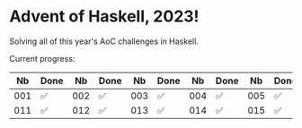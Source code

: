 # Advent of Haskell, 2023!

Solving all of this year's AoC challenges in Haskell.

Current progress:

|Nb|Done|Nb|Done|Nb|Done|Nb|Done|Nb|Done|Nb|Done|Nb|Done|Nb|Done|Nb|Done|Nb|Done|
|---|---|---|---|---|---|---|---|---|---|---|---|---|---|---|---|---|---|---|---|
|001|✅|002|✅|003|✅|004|✅|005|✅|006|✅|007|✅|008|✅|009|✅|010|✅|
|011|✅|012|✅|013|✅|014|✅|015|✅|016|✅|017| |018|✅|019| |020|✅|


